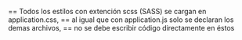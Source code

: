 == Todos los estílos con extención scss (SASS) se cargan en application.css,
== al igual que con application.js solo se declaran los demas archivos,
== no se debe escribir código directamente en éstos
